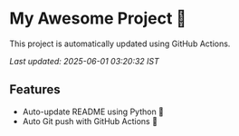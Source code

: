 # My Awesome Project 🚀

This project is automatically updated using GitHub Actions.

_Last updated: 2025-06-01 03:20:32 IST_

## Features
- Auto-update README using Python 🐍
- Auto Git push with GitHub Actions 🤖
